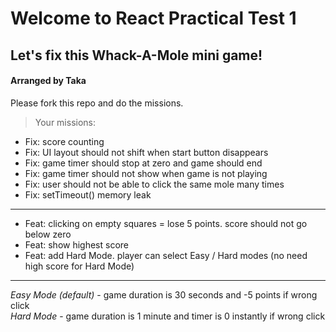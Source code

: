 # Welcome to React Practical Test 1

## Let's fix this Whack-A-Mole mini game!

#### Arranged by Taka

Please fork this repo and do the missions.

> Your missions:

- Fix: score counting
- Fix: UI layout should not shift when start button disappears
- Fix: game timer should stop at zero and game should end
- Fix: game timer should not show when game is not playing
- Fix: user should not be able to click the same mole many times
- Fix: setTimeout() memory leak

---

- Feat: clicking on empty squares = lose 5 points. score should not go below zero
- Feat: show highest score
- Feat: add Hard Mode. player can select Easy / Hard modes (no need high score for Hard Mode)

---

_Easy Mode (default)_ - game duration is 30 seconds and -5 points if wrong click  
_Hard Mode_ - game duration is 1 minute and timer is 0 instantly if wrong click
